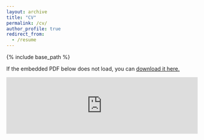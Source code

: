 ```yaml
---
layout: archive
title: "CV"
permalink: /cv/
author_profile: true
redirect_from:
  - /resume
---
```


{% include base_path %}

If the embedded PDF below does not load, you can <u><a href="https://chenghao-qiu.github.io/Chenghao_Qiu-CV.pdf">download it here.</a></u>
<br/>

<embed src="https://chenghao-qiu.github.io/Chenghao_Qiu-CV.pdf" type="application/pdf" width="100%" />
